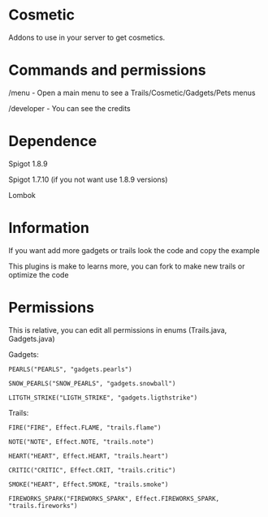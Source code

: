# Cosmetic
Addons to use in your server to get cosmetics.

# Commands and permissions

/menu - Open a main menu to see a Trails/Cosmetic/Gadgets/Pets menus

/developer - You can see the credits 

# Dependence

Spigot 1.8.9 

Spigot 1.7.10 (if you not want use 1.8.9 versions)

Lombok

# Information

If you want add more gadgets or trails look the code and copy the example

This plugins is make to learns more, you can fork to make new trails or optimize the code
# Permissions
This is relative, you can edit all permissions in enums (Trails.java, Gadgets.java)

Gadgets:

    PEARLS("PEARLS", "gadgets.pearls")
    
    SNOW_PEARLS("SNOW_PEARLS", "gadgets.snowball")
    
    LITGTH_STRIKE("LIGTH_STRIKE", "gadgets.ligthstrike")

Trails:

    FIRE("FIRE", Effect.FLAME, "trails.flame")
    
    NOTE("NOTE", Effect.NOTE, "trails.note")
    
    HEART("HEART", Effect.HEART, "trails.heart")
    
    CRITIC("CRITIC", Effect.CRIT, "trails.critic")
    
    SMOKE("HEART", Effect.SMOKE, "trails.smoke")
    
    FIREWORKS_SPARK("FIREWORKS_SPARK", Effect.FIREWORKS_SPARK, "trails.fireworks")
    




